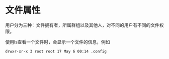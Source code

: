 # 文件属性
用户分为三种：文件拥有者，所属群组以及其他人，对不同的用户有不同的文件权限。

使用ls查看一个文件时，会显示一个文件的信息，例如
```
drwxr-xr-x 3 root root 17 May 6 00:14 .config
```
